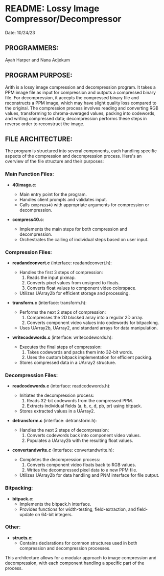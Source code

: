 # README: Lossy Image Compressor/Decompressor

Date: 10/24/23

## PROGRAMMERS: 
Ayah Harper and Nana Adjekum

## PROGRAM PURPOSE:
Arith is a lossy image compression and decompression program. It takes a PPM image file as input for compression and outputs a compressed binary file. For decompression, it accepts the compressed binary file and reconstructs a PPM image, which may have slight quality loss compared to the original. The compression process involves reading and converting RGB values, transforming to chroma-averaged values, packing into codewords, and writing compressed data; decompression performs these steps in reverse order to reconstruct the image.

## FILE ARCHITECTURE:
The program is structured into several components, each handling specific aspects of the compression and decompression process. Here's an overview of the file structure and their purposes:

### Main Function Files:
- **40image.c**: 
  - Main entry point for the program.
  - Handles client prompts and validates input.
  - Calls `compress40` with appropriate arguments for compression or decompression.

- **compress40.c**: 
  - Implements the main steps for both compression and decompression.
  - Orchestrates the calling of individual steps based on user input.

### Compression Files:
- **readandconvert.c** (interface: readandconvert.h):
  - Handles the first 3 steps of compression:
    1. Reads the input pixmap.
    2. Converts pixel values from unsigned to floats.
    3. Converts float values to component video colorspace.
  - Utilizes UArray2b for efficient storage and processing.

- **transform.c** (interface: transform.h):
  - Performs the next 2 steps of compression:
    1. Compresses the 2D blocked array into a regular 2D array.
    2. Converts component video values into codewords for bitpacking.
  - Uses UArray2b, UArray2, and standard arrays for data manipulation.

- **writecodewords.c** (interface: writecodewords.h):
  - Executes the final steps of compression:
    1. Takes codewords and packs them into 32-bit words.
    2. Uses the custom bitpack implementation for efficient packing.
  - Stores compressed data in a UArray2 structure.

### Decompression Files:
- **readcodewords.c** (interface: readcodewords.h):
  - Initiates the decompression process:
    1. Reads 32-bit codewords from the compressed PPM.
    2. Extracts individual fields (a, b, c, d, pb, pr) using bitpack.
  - Stores extracted values in a UArray2.

- **detransform.c** (interface: detransform.h):
  - Handles the next 2 steps of decompression:
    1. Converts codewords back into component video values.
    2. Populates a UArray2b with the resulting float values.

- **convertandwrite.c** (interface: convertandwrite.h):
  - Completes the decompression process:
    1. Converts component video floats back to RGB values.
    2. Writes the decompressed pixel data to a new PPM file.
  - Utilizes UArray2b for data handling and PNM interface for file output.

### Bitpacking:
- **bitpack.c**:
  - Implements the bitpack.h interface.
  - Provides functions for width-testing, field-extraction, and field-update on 64-bit integers.

### Other:
- **structs.c**:
  - Contains declarations for common structures used in both compression and decompression processes.

This architecture allows for a modular approach to image compression and decompression, with each component handling a specific part of the process.
